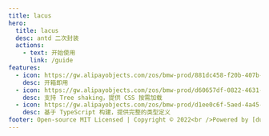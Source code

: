 ```yaml
---
title: lacus
hero:
  title: lacus
  desc: antd 二次封装
  actions:
    - text: 开始使用
      link: /guide
features:
  - icon: https://gw.alipayobjects.com/zos/bmw-prod/881dc458-f20b-407b-947a-95104b5ec82b/k79dm8ih_w144_h144.png
    desc: 开箱即用
  - icon: https://gw.alipayobjects.com/zos/bmw-prod/d60657df-0822-4631-9d7c-e7a869c2f21c/k79dmz3q_w126_h126.png
    desc: 支持 Tree shaking，提供 CSS 按需加载
  - icon: https://gw.alipayobjects.com/zos/bmw-prod/d1ee0c6f-5aed-4a45-a507-339a4bfe076c/k7bjsocq_w144_h144.png
    desc: 基于 TypeScript 构建，提供完整的类型定义
footer: Open-source MIT Licensed | Copyright © 2022<br />Powered by [dumi](https://d.umijs.org)
---
```

